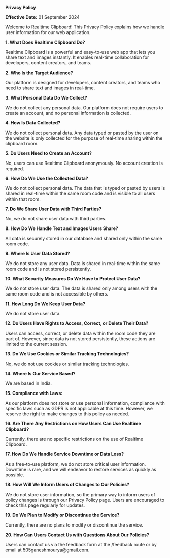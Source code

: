 **Privacy Policy**

**Effective Date:** 01 September 2024

Welcome to Realtime Clipboard! This Privacy Policy explains how we handle user information for our web application.

**1. What Does Realtime Clipboard Do?**

Realtime Clipboard is a powerful and easy-to-use web app that lets you share text and images instantly. It enables real-time collaboration for developers, content creators, and teams.

**2. Who Is the Target Audience?**

Our platform is designed for developers, content creators, and teams who need to share text and images in real-time.

**3. What Personal Data Do We Collect?**

We do not collect any personal data. Our platform does not require users to create an account, and no personal information is collected.

**4. How Is Data Collected?**

We do not collect personal data. Any data typed or pasted by the user on the website is only collected for the purpose of real-time sharing within the clipboard room.

**5. Do Users Need to Create an Account?**

No, users can use Realtime Clipboard anonymously. No account creation is required.

**6. How Do We Use the Collected Data?**

We do not collect personal data. The data that is typed or pasted by users is shared in real-time within the same room code and is visible to all users within that room.

**7. Do We Share User Data with Third Parties?**

No, we do not share user data with third parties.

**8. How Do We Handle Text and Images Users Share?**

All data is securely stored in our database and shared only within the same room code.

**9. Where Is User Data Stored?**

We do not store any user data. Data is shared in real-time within the same room code and is not stored persistently.

**10. What Security Measures Do We Have to Protect User Data?**

We do not store user data. The data is shared only among users with the same room code and is not accessible by others.

**11. How Long Do We Keep User Data?**

We do not store user data.

**12. Do Users Have Rights to Access, Correct, or Delete Their Data?**

Users can access, correct, or delete data within the room code they are part of. However, since data is not stored persistently, these actions are limited to the current session.

**13. Do We Use Cookies or Similar Tracking Technologies?**

No, we do not use cookies or similar tracking technologies.

**14. Where Is Our Service Based?**

We are based in India.

**15. Compliance with Laws:**

As our platform does not store or use personal information, compliance with specific laws such as GDPR is not applicable at this time. However, we reserve the right to make changes to this policy as needed.

**16. Are There Any Restrictions on How Users Can Use Realtime Clipboard?**

Currently, there are no specific restrictions on the use of Realtime Clipboard.

**17. How Do We Handle Service Downtime or Data Loss?**

As a free-to-use platform, we do not store critical user information. Downtime is rare, and we will endeavor to restore services as quickly as possible.

**18. How Will We Inform Users of Changes to Our Policies?**

We do not store user information, so the primary way to inform users of policy changes is through our Privacy Policy page. Users are encouraged to check this page regularly for updates.

**19. Do We Plan to Modify or Discontinue the Service?**

Currently, there are no plans to modify or discontinue the service.

**20. How Can Users Contact Us with Questions About Our Policies?**

Users can contact us via the feedback form at the /feedback route or by email at 505ganeshmourya@gmail.com.
